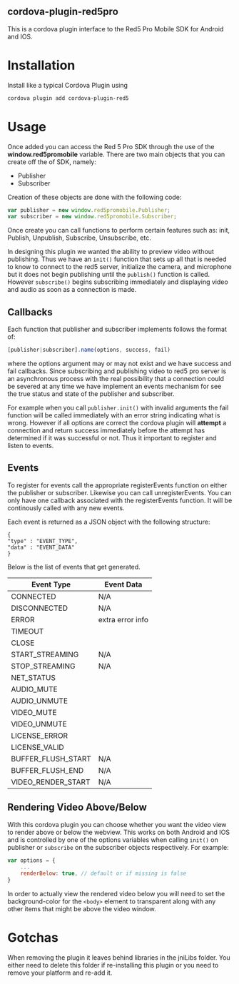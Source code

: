 cordova-plugin-red5pro
------------------------

This is a cordova plugin interface to the Red5 Pro Mobile SDK for Android and IOS.



# Installation


Install like a typical Cordova Plugin using

```markdown
cordova plugin add cordova-plugin-red5
```

# Usage

Once added you can access the Red 5 Pro SDK through the use of the **window.red5promobile** variable. There are two main objects that you can create off the of SDK, namely:

- Publisher
- Subscriber

Creation of these objects are done with the following code:

```javascript
var publisher = new window.red5promobile.Publisher;
var subscriber = new window.red5promobile.Subscriber;
```

Once create you can call functions to perform certain features such as: init, Publish, Unpublish, Subscribe, Unsubscribe, etc. 

In designing this plugin we wanted the ability to preview video without publishing. Thus we have an `init()` function that sets up all that is needed to know to connect to the red5 server, initialize the camera, and microphone but it does not begin publishing until the `publish()` function is called. However `subscribe()` begins subscribing immediately and displaying video and audio as soon as a connection is made.

## Callbacks

Each function that publisher and subscriber implements follows the format of:

```javascript
[publisher|subscriber].name(options, success, fail)
```

where the options argument may or may not exist and we have success and fail callbacks. Since subscribing and publishing video to red5 pro server is an asynchronous process with the real possibility that a connection could be severed at any time we have implement an events mechanism for see the true status and state of the publisher and subscriber.

For example when you call `publisher.init()` with invalid arguments the fail function will be called immediately with an error string indicating what is wrong. However if all options are correct the cordova plugin will **attempt** a connection and return success immediately before the attempt has determined if it was successful or not. Thus it important to register and listen to events.

## Events

To register for events call the appropriate registerEvents function on either the publisher or subscriber. Likewise you can call unregisterEvents. You can only have one callback associated with the registerEvents function. It will be continously called with any new events.

Each event is returned as a JSON object with the following structure:

```
{
"type" : "EVENT_TYPE",
"data" : "EVENT_DATA"
}
```

Below is the list of events that get generated.

|  Event Type | Event Data  |
| ------------ | ------------ |
| CONNECTED  | N/A  |
| DISCONNECTED | N/A  |
| ERROR  | extra error info  |
| TIMEOUT  |   |
| CLOSE  |   |
| START_STREAMING  | N/A  |
| STOP_STREAMING  |  N/A  |
| NET_STATUS  |   |
| AUDIO_MUTE  |   |
| AUDIO_UNMUTE  |   |
| VIDEO_MUTE  |   |
| VIDEO_UNMUTE  |   |
| LICENSE_ERROR  |   |
| LICENSE_VALID  |   |
| BUFFER_FLUSH_START  | N/A  |
| BUFFER_FLUSH_END  |  N/A |
|  VIDEO_RENDER_START | N/A  |


## Rendering Video Above/Below

With this cordova plugin you can choose whether you want the video view to render above or below the webview. This works on both Android and IOS and is controlled by one of the options variables when calling `init()` on publisher or `subscribe` on the subscriber objects respectively. For example:

```javascript
var options = {
    ...
    renderBelow: true, // default or if missing is false
}
```

In order to actually view the rendered video below you will need to set the background-color for the `<body>` element to transparent along with any other items that might be above the video window.

# Gotchas
When removing the plugin it leaves behind libraries in the jniLibs folder. You either need to delete this folder if re-installing this plugin or you need to remove your platform and re-add it.
